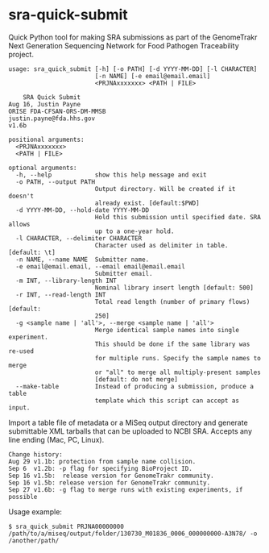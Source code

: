 sra-quick-submit
================

Quick Python tool for making SRA submissions as part of the GenomeTrakr Next Generation Sequencing Network for Food Pathogen Traceability project.


	usage: sra_quick_submit [-h] [-o PATH] [-d YYYY-MM-DD] [-l CHARACTER]
                        	[-n NAME] [-e email@email.email]
                        	<PRJNAxxxxxxx> <PATH | FILE>

		SRA Quick Submit
	Aug 16, Justin Payne 
	ORISE FDA-CFSAN-ORS-DM-MMSB
	justin.payne@fda.hhs.gov
	v1.6b

	positional arguments:
	  <PRJNAxxxxxxx>
	  <PATH | FILE>

	optional arguments:
	  -h, --help            show this help message and exit
	  -o PATH, --output PATH
							Output directory. Will be created if it doesn't
							already exist. [default:$PWD]
	  -d YYYY-MM-DD, --hold-date YYYY-MM-DD
							Hold this submission until specified date. SRA allows
							up to a one-year hold.
	  -l CHARACTER, --delimiter CHARACTER
							Character used as delimiter in table. [default: \t]
	  -n NAME, --name NAME  Submitter name.
	  -e email@email.email, --email email@email.email
							Submitter email.
	  -m INT, --library-length INT
							Nominal library insert length [default: 500]
	  -r INT, --read-length INT
							Total read length (number of primary flows) [default:
							250]
	  -g <sample name | 'all'>, --merge <sample name | 'all'>
							Merge identical sample names into single experiment.
							This should be done if the same library was re-used
							for multiple runs. Specify the sample names to merge
							or "all" to merge all multiply-present samples
							[default: do not merge]
	  --make-table          Instead of producing a submission, produce a table
							template which this script can accept as input.

	
Import a table file of metadata or a MiSeq output directory and generate 
submittable XML tarballs that can be uploaded to NCBI SRA. Accepts any line
ending (Mac, PC, Linux).


	Change history:
	Aug 29 v1.1b: protection from sample name collision. 
	Sep 6  v1.2b: -p flag for specifying BioProject ID.
	Sep 16 v1.5b:  release version for GenomeTrakr community.
	Sep 16 v1.5b: release version for GenomeTrakr community.
	Sep 27 v1.6b: -g flag to merge runs with existing experiments, if possible 


Usage example:

	$ sra_quick_submit PRJNA00000000 /path/to/a/miseq/output/folder/130730_M01836_0006_000000000-A3N78/ -o /another/path/
